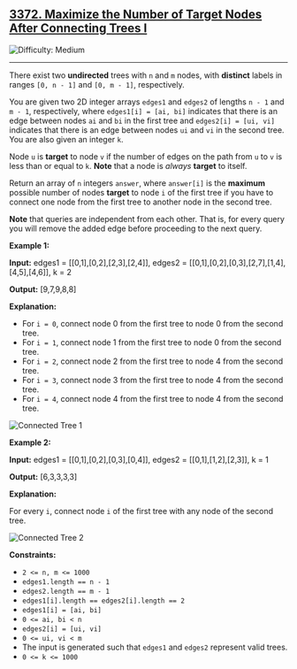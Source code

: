 ## [3372\. Maximize the Number of Target Nodes After Connecting Trees I](https://leetcode.com/problems/maximize-the-number-of-target-nodes-after-connecting-trees-i)

![Difficulty: Medium](https://img.shields.io/badge/Difficulty-Medium-orange)

---

There exist two **undirected** trees with `n` and `m` nodes, with **distinct** labels in ranges `[0, n - 1]` and `[0, m - 1]`, respectively.

You are given two 2D integer arrays `edges1` and `edges2` of lengths `n - 1` and `m - 1`, respectively, where `edges1[i] = [ai, bi]` indicates that there is an edge between nodes `ai` and `bi` in the first tree and `edges2[i] = [ui, vi]` indicates that there is an edge between nodes `ui` and `vi` in the second tree. You are also given an integer `k`.

Node `u` is **target** to node `v` if the number of edges on the path from `u` to `v` is less than or equal to `k`. **Note** that a node is _always_ **target** to itself.

Return an array of `n` integers `answer`, where `answer[i]` is the **maximum** possible number of nodes **target** to node `i` of the first tree if you have to connect one node from the first tree to another node in the second tree.

**Note** that queries are independent from each other. That is, for every query you will remove the added edge before proceeding to the next query.

**Example 1:**

**Input:** edges1 = \[\[0,1\],\[0,2\],\[2,3\],\[2,4\]\], edges2 = \[\[0,1\],\[0,2\],\[0,3\],\[2,7\],\[1,4\],\[4,5\],\[4,6\]\], k = 2

**Output:** \[9,7,9,8,8\]

**Explanation:**

- For `i = 0`, connect node 0 from the first tree to node 0 from the second tree.
- For `i = 1`, connect node 1 from the first tree to node 0 from the second tree.
- For `i = 2`, connect node 2 from the first tree to node 4 from the second tree.
- For `i = 3`, connect node 3 from the first tree to node 4 from the second tree.
- For `i = 4`, connect node 4 from the first tree to node 4 from the second tree.

![Connected Tree 1](https://assets.leetcode.com/uploads/2024/09/24/3982-1.png)

**Example 2:**

**Input:** edges1 = \[\[0,1\],\[0,2\],\[0,3\],\[0,4\]\], edges2 = \[\[0,1\],\[1,2\],\[2,3\]\], k = 1

**Output:** \[6,3,3,3,3\]

**Explanation:**

For every `i`, connect node `i` of the first tree with any node of the second tree.

![Connected Tree 2](https://assets.leetcode.com/uploads/2024/09/24/3928-2.png)

**Constraints:**

- `2 <= n, m <= 1000`
- `edges1.length == n - 1`
- `edges2.length == m - 1`
- `edges1[i].length == edges2[i].length == 2`
- `edges1[i] = [ai, bi]`
- `0 <= ai, bi < n`
- `edges2[i] = [ui, vi]`
- `0 <= ui, vi < m`
- The input is generated such that `edges1` and `edges2` represent valid trees.
- `0 <= k <= 1000`
